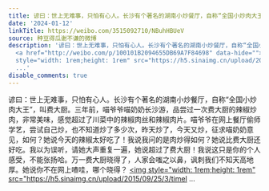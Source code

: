 ```yaml
---
title: 谚曰：世上无难事，只怕有心人。长沙有个著名的湖南小炒餐厅，自称“全国小炒肉大王”，叫费大厨。三年前，喵爷爷喵奶奶长沙游，品尝过一次费大厨的辣椒炒肉，非...
date: '2024-01-12'
linkTitle: https://weibo.com/3515092710/NBuhHBUeV
source: 种豆得瓜谢不谦的微博
description: '谚曰：世上无难事，只怕有心人。长沙有个著名的湖南小炒餐厅，自称“全国小炒肉大王”，叫费大厨。三年前，喵爷爷喵奶奶长沙游，品尝过一次费大厨的辣椒炒肉，非常美味，感觉超过了川菜中的辣椒肉丝和辣椒肉片。喵爷爷在网上餐厅偷师学艺，尝试自己炒，也不知道炒了多少次，昨天炒了，今天又炒，征求喵奶奶意见，如何？她说今天的辣椒太好吃了！我说我问的是肉炒得如何？她说比费大厨还好吃。我以为误听，请她大声重复一遍，她说超过了费大厨！我说这只是你的个人感受，不能张扬哈。万一费大厨晓得了，人家会嗤之以鼻，讽刺我们不知天高地厚。她说你不在网上喳哇，哪个晓得？
  <a href="http://weibo.com/p/100101B2094655DB69A7F84698" data-hide=""><span class="url-icon"><img
  style="width: 1rem;height: 1rem" src="https://h5.sinaimg.cn/upload/2015/09/25/3/timel
  ...'
disable_comments: true
---
```

谚曰：世上无难事，只怕有心人。长沙有个著名的湖南小炒餐厅，自称“全国小炒肉大王”，叫费大厨。三年前，喵爷爷喵奶奶长沙游，品尝过一次费大厨的辣椒炒肉，非常美味，感觉超过了川菜中的辣椒肉丝和辣椒肉片。喵爷爷在网上餐厅偷师学艺，尝试自己炒，也不知道炒了多少次，昨天炒了，今天又炒，征求喵奶奶意见，如何？她说今天的辣椒太好吃了！我说我问的是肉炒得如何？她说比费大厨还好吃。我以为误听，请她大声重复一遍，她说超过了费大厨！我说这只是你的个人感受，不能张扬哈。万一费大厨晓得了，人家会嗤之以鼻，讽刺我们不知天高地厚。她说你不在网上喳哇，哪个晓得？ <a href="http://weibo.com/p/100101B2094655DB69A7F84698" data-hide=""><span class="url-icon"><img style="width: 1rem;height: 1rem" src="https://h5.sinaimg.cn/upload/2015/09/25/3/timel ...